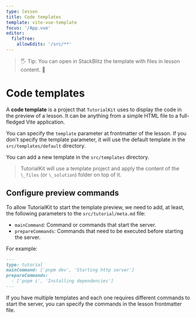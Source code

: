 ```yaml
---
type: lesson
title: Code templates
template: vite-vue-template
focus: '/App.vue'
editor:
  fileTree:
    allowEdits: '/src/**'
---
```


> 🖐️ Tip: You can open in StackBlitz the template with files in lesson content. 👀

# Code templates

A **code template** is a project that `TutorialKit` uses to display the code in the preview of a lesson. It can be anything from a simple HTML file to a full-fledged Vite application.

You can specify the `template` parameter at frontmatter of the lesson. If you don't specify the template parameter, it will use the default template in the `src/templates/default` directory.

You can add a new template in the `src/templates` directory.

> TutorialKit will use a template project and apply the content of the `\_files` (or `\_solution`) folder on top of it.

## Configure preview commands

To allow TutorialKit to start the template preview, we need to add, at least, the following parameters to the `src/tutorial/meta.md` file:

- `mainCommand`: Command or commands that start the server.
- `prepareCommands`: Commands that need to be executed before starting the server.

For example:

```md
---
type: tutorial
mainCommand: ['pnpm dev', 'Starting http server']
prepareCommands:
  - ['pnpm i', 'Installing dependencies']
---
```

If you have multiple templates and each one requires different commands to start the server, you can specify the commands in the lesson frontmatter file.
